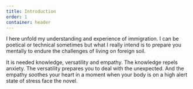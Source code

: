 ```yaml
---
title: Introduction
order: 1
container: header
---
```

I here unfold my understanding and experience of immigration. 
I can be poetical or technical sometimes 
but what I really intend is 
to prepare you mentally to endure the challenges of living on foreign soil.

It is needed knowledge, 
versatility and 
empathy. 
The knowledge repels anxiety. 
The versatility prepares you to deal with the unexpected. 
And the empathy soothes your heart 
in a moment when your body is 
on a high alert state of stress 
face the novel.
